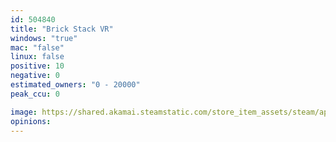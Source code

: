 ```yaml
---
id: 504840
title: "Brick Stack VR"
windows: "true"
mac: "false"
linux: false
positive: 10
negative: 0
estimated_owners: "0 - 20000"
peak_ccu: 0

image: https://shared.akamai.steamstatic.com/store_item_assets/steam/apps/504840/header.jpg?t=1483506985
opinions:
---
```

